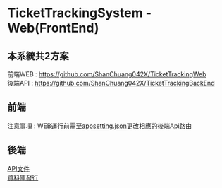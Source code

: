 # TicketTrackingSystem - Web(FrontEnd)  

## 本系統共2方案  
前端WEB : https://github.com/ShanChuang042X/TicketTrackingWeb  
後端API : https://github.com/ShanChuang042X/TicketTrackingBackEnd  

## 前端  
注意事項 : WEB運行前需至[appsetting.json](https://github.com/ShanChuang042X/TicketTrackingWeb/blob/master/TicketTrackingWeb/appsettings.json)更改相應的後端Api路由

## 後端  
[API文件](https://github.com/ShanChuang042X/TicketTrackingBackEnd/blob/master/Doc/swagger.json)  
[資料庫發行](https://github.com/ShanChuang042X/TicketTrackingBackEnd/blob/master/Doc/TicketTrackingSystem.dacpac)
